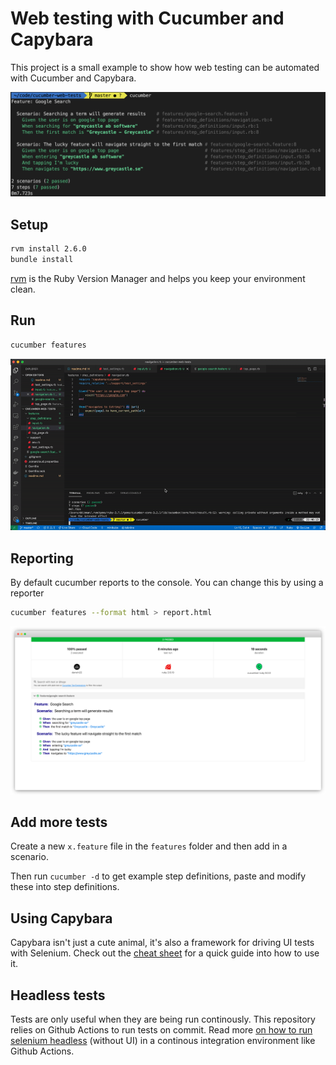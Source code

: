 # Web testing with Cucumber and Capybara

This project is a small example to show how web testing can be automated with Cucumber and Capybara.

![test results in command line](./test-results.png)

## Setup

```bash
rvm install 2.6.0
bundle install
```

[rvm](https://rvm.io/) is the Ruby Version Manager and helps you keep your environment clean.

## Run

```bash
cucumber features
```

![executing tests](./executing-tests.gif)

## Reporting

By default cucumber reports to the console. You can change this by using a reporter

```bash
cucumber features --format html > report.html
```

![Example of html report](./report-example.png)

## Add more tests

Create a new `x.feature` file in the `features` folder and then add in a scenario.

Then run `cucumber -d` to get example step definitions, paste and modify these into step definitions.

## Using Capybara
Capybara isn't just a cute animal, it's also a framework for driving UI tests with Selenium. Check out the [cheat sheet](https://gist.github.com/zhengjia/428105) for a quick guide into how to use it.

## Headless tests

Tests are only useful when they are being run continously. This repository relies on Github Actions to run tests on commit. Read more [on how to run selenium headless](https://www.linkedin.com/pulse/running-selenium-web-tests-github-actions-moataz-nabil/) (without UI) in a continous integration environment like Github Actions.